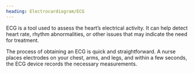 ```yaml
---
heading: Electrocardiogram/ECG
---
```


ECG is a tool used to assess the heart’s electrical activity.
It can help detect heart rate, rhythm abnormalities, or other issues that may indicate the need for treatment.

The process of obtaining an ECG is quick and straightforward. A nurse places electrodes on your chest, arms, and legs, and within a few seconds, the ECG device records the necessary measurements.
